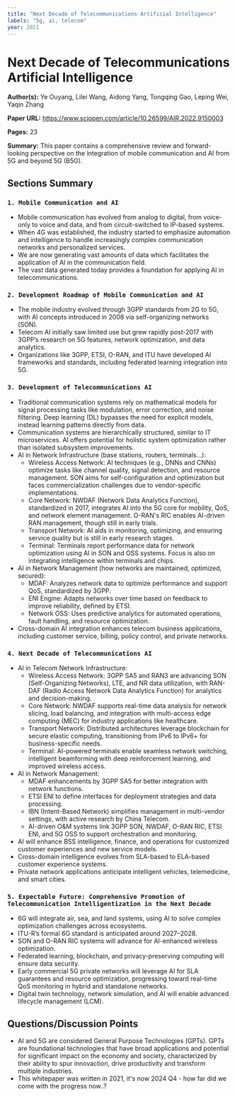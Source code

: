```yaml
---
title: "Next Decade of Telecommunications Artificial Intelligence"
labels: "5g, ai, telecom"
year: 2021
---
```


# Next Decade of Telecommunications Artificial Intelligence

**Author(s):** Ye Ouyang, Lilei Wang, Aidong Yang, Tongqing Gao, Leping Wei, Yaqin Zhang

**Paper URL:** https://www.sciopen.com/article/10.26599/AIR.2022.9150003

**Pages:** 23

**Summary:** This paper contains a comprehensive review and forward-looking perspective on the integration of mobile communication and AI from 5G and beyond 5G (B5G). 

## Sections Summary

### `1. Mobile Communication and AI`
- Mobile communication has evolved from analog to digital, from voice-only to voice and data, and from circuit-switched to IP-based systems.
- When 4G was established, the industry started to emphasize automation and intelligence to handle increasingly complex communication networks and personalized services.
- We are now generating vast amounts of data which facilitates the application of AI in the communication field.
- The vast data generated today provides a foundation for applying AI in telecommunications.
  
### `2. Development Roadmap of Mobile Communication and AI`
- The mobile industry evolved through 3GPP standards from 2G to 5G, with AI concepts introduced in 2008 via self-organizing networks (SON).
- Telecom AI initially saw limited use but grew rapidly post-2017 with 3GPP’s research on 5G features, network optimization, and data analytics.
- Organizations like 3GPP, ETSI, O-RAN, and ITU have developed AI frameworks and standards, including federated learning integration into 5G.
 
### `3. Development of Telecommunications AI`
- Traditional communication systems rely on mathematical models for signal processing tasks like modulation, error correction, and noise filtering. Deep learning (DL) bypasses the need for explicit models, instead learning patterns directly from data.
- Communication systems are hierarchically structured, similar to IT microservices. AI offers potential for holistic system optimization rather than isolated subsystem improvements.
- AI in Network Infrastructure (base stations, routers, terminals...):
  - Wireless Access Network: AI techniques (e.g., DNNs and CNNs) optimize tasks like channel quality, signal detection, and resource management. SON aims for self-configuration and optimization but faces commercialization challenges due to vendor-specific implementations.
  - Core Network: NWDAF (Network Data Analytics Function), standardized in 2017, integrates AI into the 5G core for mobility, QoS, and network element management. O-RAN's RIC enables AI-driven RAN management, though still in early trials.
  - Transport Network: AI aids in monitoring, optimizing, and ensuring service quality but is still in early research stages.
  - Terminal: Terminals report performance data for network optimization using AI in SON and OSS systems. Focus is also on integrating intelligence within terminals and chips.
- AI in Network Management (how networks are maintained, optimized, secured):
  - MDAF: Analyzes network data to optimize performance and support QoS, standardized by 3GPP.
  - ENI Engine: Adapts networks over time based on feedback to improve reliability, defined by ETSI.
  - Network OSS: Uses predictive analytics for automated operations, fault handling, and resource optimization.
- Cross-domain AI integration enhances telecom business applications, including customer service, billing, policy control, and private networks.
  
### `4. Next Decade of Telecommunications AI`
- AI in Telecom Network Infrastructure:
  - Wireless Access Network: 3GPP SA5 and RAN3 are advancing SON (Self-Organizing Networks), LTE, and NR data utilization, with RAN-DAF (Radio Access Network Data Analytics Function) for analytics and decision-making.
  - Core Network: NWDAF supports real-time data analysis for network slicing, load balancing, and integration with multi-access edge computing (MEC) for industry applications like healthcare.
  - Transport Network: Distributed architectures leverage blockchain for secure elastic computing, transitioning from IPv6 to IPv6+ for business-specific needs.
  - Terminal: AI-powered terminals enable seamless network switching, intelligent beamforming with deep reinforcement learning, and improved wireless access.
- AI in Network Management:
  - MDAF enhancements by 3GPP SA5 for better integration with network functions.
  - ETSI ENI to define interfaces for deployment strategies and data processing.
  - IBN (Intent-Based Network) simplifies management in multi-vendor settings, with active research by China Telecom.
  - AI-driven O&M systems link 3GPP SON, NWDAF, O-RAN RIC, ETSI ENI, and 5G OSS to support orchestration and monitoring.
- AI will enhance BSS intelligence, finance, and operations for customized customer experiences and new service models.
- Cross-domain intelligence evolves from SLA-based to ELA-based customer experience systems.
- Private network applications anticipate intelligent vehicles, telemedicine, and smart cities.

### `5. Expectable Future: Comprehensive Promotion of Telecommunication Intelligentization in the Next Decade`
- 6G will integrate air, sea, and land systems, using AI to solve complex optimization challenges across ecosystems.
- ITU-R’s formal 6G standard is anticipated around 2027–2028.
- SON and O-RAN RIC systems will advance for AI-enhanced wireless optimization.
- Federated learning, blockchain, and privacy-preserving computing will ensure data security.
- Early commercial 5G private networks will leverage AI for SLA guarantees and resource optimization, progressing toward real-time QoS monitoring in hybrid and standalone networks.
- Digital twin technology, network simulation, and AI will enable advanced lifecycle management (LCM).

## Questions/Discussion Points

- AI and 5G are considered General Purpose Technologies (GPTs). GPTs are foundational technologies that have broad applications and potential for significant impact on the economy and society, characterized by their ability to spur innovaction, drive productivity and transform multiple industries.
- This whitepaper was written in 2021, it's now 2024 Q4 - how far did we come with the progress now..?
